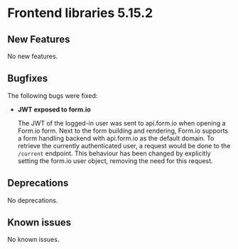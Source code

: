 # Frontend libraries 5.15.2

## New Features

No new features.

## Bugfixes

The following bugs were fixed:

- **JWT exposed to form.io**

  The JWT of the logged-in user was sent to api.form.io when opening a Form.io form. Next to the form building and rendering, Form.io supports a form handling backend with api.form.io as the default domain.
  To retrieve the currently authenticated user, a request would be done to the `/current` endpoint. This behaviour has been changed by explicitly setting the form.io user object, removing the need for this request.

## Deprecations

No deprecations.

## Known issues

No known issues.
